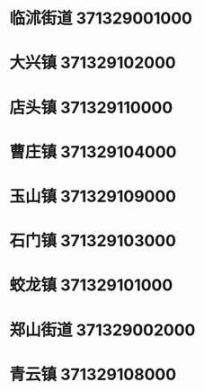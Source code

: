 # 临沭街道 371329001000
# 大兴镇 371329102000
# 店头镇 371329110000
# 曹庄镇 371329104000
# 玉山镇 371329109000
# 石门镇 371329103000
# 蛟龙镇 371329101000
# 郑山街道 371329002000
# 青云镇 371329108000
